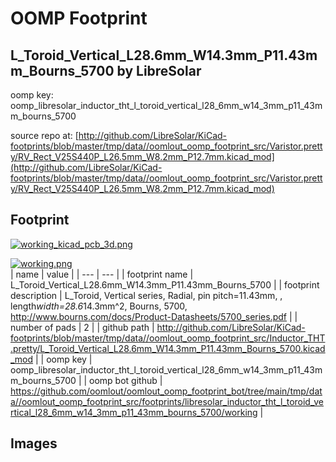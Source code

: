 # OOMP Footprint  
## L_Toroid_Vertical_L28.6mm_W14.3mm_P11.43mm_Bourns_5700  by LibreSolar  
  
oomp key: oomp_libresolar_inductor_tht_l_toroid_vertical_l28_6mm_w14_3mm_p11_43mm_bourns_5700  
  
source repo at: [http://github.com/LibreSolar/KiCad-footprints/blob/master/tmp/data//oomlout_oomp_footprint_src/Varistor.pretty/RV_Rect_V25S440P_L26.5mm_W8.2mm_P12.7mm.kicad_mod](http://github.com/LibreSolar/KiCad-footprints/blob/master/tmp/data//oomlout_oomp_footprint_src/Varistor.pretty/RV_Rect_V25S440P_L26.5mm_W8.2mm_P12.7mm.kicad_mod)  
## Footprint  
  
[![working_kicad_pcb_3d.png](working_kicad_pcb_3d_600.png)](working_kicad_pcb_3d.png)  
  
[![working.png](working_600.png)](working.png)  
| name | value | 
| --- | --- | 
| footprint name | L_Toroid_Vertical_L28.6mm_W14.3mm_P11.43mm_Bourns_5700 | 
| footprint description | L_Toroid, Vertical series, Radial, pin pitch=11.43mm, , length*width=28.6*14.3mm^2, Bourns, 5700, http://www.bourns.com/docs/Product-Datasheets/5700_series.pdf | 
| number of pads | 2 | 
| github path | http://github.com/LibreSolar/KiCad-footprints/blob/master/tmp/data//oomlout_oomp_footprint_src/Inductor_THT.pretty/L_Toroid_Vertical_L28.6mm_W14.3mm_P11.43mm_Bourns_5700.kicad_mod | 
| oomp key | oomp_libresolar_inductor_tht_l_toroid_vertical_l28_6mm_w14_3mm_p11_43mm_bourns_5700 | 
| oomp bot github | https://github.com/oomlout/oomlout_oomp_footprint_bot/tree/main/tmp/data//oomlout_oomp_footprint_src/footprints/libresolar_inductor_tht_l_toroid_vertical_l28_6mm_w14_3mm_p11_43mm_bourns_5700/working | 
## Images  
